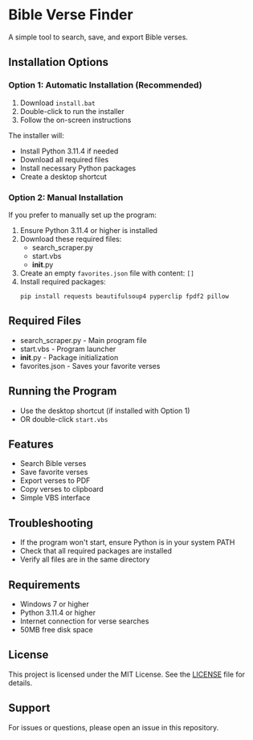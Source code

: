 # Bible Verse Finder

A simple tool to search, save, and export Bible verses.

## Installation Options

### Option 1: Automatic Installation (Recommended)
1. Download `install.bat`
2. Double-click to run the installer
3. Follow the on-screen instructions

The installer will:
- Install Python 3.11.4 if needed
- Download all required files
- Install necessary Python packages
- Create a desktop shortcut

### Option 2: Manual Installation
If you prefer to manually set up the program:

1. Ensure Python 3.11.4 or higher is installed
2. Download these required files:
   - search_scraper.py
   - start.vbs
   - __init__.py
3. Create an empty `favorites.json` file with content: `[]`
4. Install required packages:
   ```
   pip install requests beautifulsoup4 pyperclip fpdf2 pillow
   ```

## Required Files
- search_scraper.py - Main program file
- start.vbs - Program launcher
- __init__.py - Package initialization
- favorites.json - Saves your favorite verses

## Running the Program
- Use the desktop shortcut (if installed with Option 1)
- OR double-click `start.vbs`

## Features
- Search Bible verses
- Save favorite verses
- Export verses to PDF
- Copy verses to clipboard
- Simple VBS interface

## Troubleshooting
- If the program won't start, ensure Python is in your system PATH
- Check that all required packages are installed
- Verify all files are in the same directory

## Requirements
- Windows 7 or higher
- Python 3.11.4 or higher
- Internet connection for verse searches
- 50MB free disk space

## License
This project is licensed under the MIT License. See the [LICENSE](LICENSE) file for details.

## Support
For issues or questions, please open an issue in this repository.